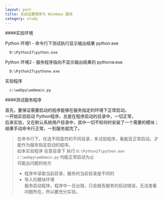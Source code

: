 ```yaml
---
layout: post
title: 实战设置程序为 Windows 服务
category: study
---
```



####实验环境

  Python 环境1 - 命令行下测试执行显示输出结果 python.exe
  
      D:\Python27\python.exe

  Python 环境2 - 服务程序指向不显示输出结果的 pythonw.exe
  
      D:\Python27\pythonw.exe

  实验程序
      
      c:\webpy\webmain.py

####测试服务程序

首先，要保证需要启动的程序能够在服务指定的环境下正常启动。  
一开始实验启动 Python程序，总是在程序启动的目录中，一切正常，  
后来实验，又在默认系统用户目录中，其中一切不知何时安装了一个需要的模块；
结果手动命令行正常，一到服务就完了。

> 在命令行下，任选不同盘符的不同目录，多试验程序，看能否正常启动，才能作为服务指定启动的程序。  
> 如本实验程序 任意目录下 执行 `D:\Python27\python.exe c:\webpy\webmain.py`  均能正常启动为止  
> 可能出问题的地方  
> * 程序中读取当前目录，服务的当前目录是不同的  
> * 导入的模块环境  
> 服务启动程序，程序中一旦出错，只会报告服务的启动错误，无法查看问题所在，所以要充分实验。





